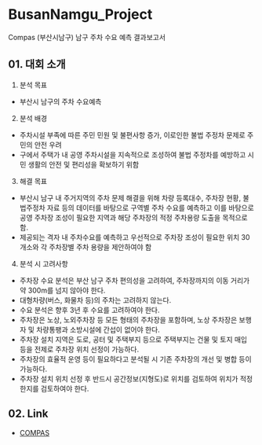 # BusanNamgu_Project
Compas (부산시남구) 남구 주차 수요 예측 결과보고서


## 01. 대회 소개

1. 분석 목표
- 부산시 남구의 주차 수요예측

2. 분석 배경
- 주차시설 부족에 따른 주민 민원 및 불편사항 증가, 이로인한 불법 주정차 문제로 주민의 안전 우려
- 구에서 주택가 내 공영 주차시설을 지속적으로 조성하여 불법 주정차를 예방하고 시민 생활의 안전 및 편리성을 확보하기 위함

3. 해결 목표
- 부산시 남구 내 주거지역의 주차 문제 해결을 위해 차량 등록대수, 주차장 현황, 불법주정차 자료 등의 데이터를 바탕으로 구역별 주차 수요를 예측하고 이를 바탕으로 공영 주차장 조성이 필요한 지역과 해당 주차장의 적정 주차용량 도출을 목적으로 함.
- 제공되는 격자 내 주차수요를 예측하고 우선적으로 주차장 조성이 필요한 위치 30개소와 각 주차장별 주차 용량을 제안하여야 함

4. 분석 시 고려사항
- 주차장 수요 분석은 부산 남구 주차 편의성을 고려하여, 주차장까지의 이동 거리가 약 300m를 넘지 않아야 한다.
- 대형차량(버스, 화물차 등)의 주차는 고려하지 않는다.
- 수요 분석은 향후 3년 후 수요를 고려하여야 한다.
- 주차장은 노상, 노외주차장 등 모든 형태의 주차장을 포함하며, 노상 주차장은 보행자 및 차량통팽과 소방시설에 간섭이 없어야 한다.
- 주차장 설치 지역은 도로, 공터 및 주택부지 등으로 주택부지는 건물 및 토지 매입 등을 전제로 주차장 위치 선정이 가능하다.
- 주차장의 효율적 운영 등이 필요하다고 분석될 시 기존 주차장의 개선 및 병합 등이 가능하다.
- 주차장 설치 위치 선정 후 반드시 공간정보(지형도)로 위치를 검토하여 위치가 적정한지를 검토하여야 한다.



## 02. Link
- [COMPAS](https://compas.lh.or.kr)

